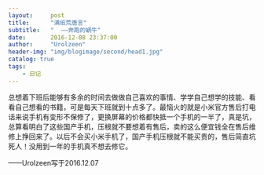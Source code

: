 ```yaml
---
layout:     post
title:      "满纸荒唐言"
subtitle:   "  ——奔跑的蜗牛"
date:       2016-12-08 23:37:00
author:     "Urolzeen"
header-img: "img/blogimage/second/head1.jpg"
catalog: true
tags:
    - 日记
---
```


总想着下班后能够有多余的时间去做做自己喜欢的事情、学学自己想学的技能、看看自己想看的书籍，可是每天下班就到十点多了。最恼火的就是小米官方售后打电话来说手机有变形不保修了，更换屏幕的价格都快抵一个手机的一半了，真是坑，总算看明白了这些国产手机，压根就不要想着有售后，卖的这么便宜钱全在售后维修上挣回来了。以后不会买小米手机了，国产手机压根就不能买贵的，售后简直坑死人！没用到一年的手机真不想去修它。


——Urolzeen写于2016.12.07